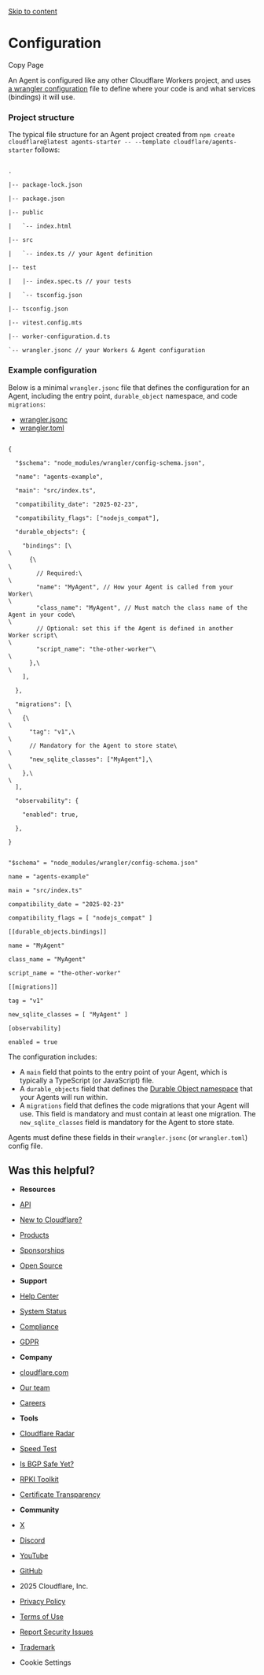 [Skip to content](https://developers.cloudflare.com/agents/api-reference/configuration/#_top)

# Configuration

Copy Page

An Agent is configured like any other Cloudflare Workers project, and uses [a wrangler configuration](https://developers.cloudflare.com/workers/wrangler/configuration/) file to define where your code is and what services (bindings) it will use.

### Project structure

The typical file structure for an Agent project created from `npm create cloudflare@latest agents-starter -- --template cloudflare/agents-starter` follows:

```

.

|-- package-lock.json

|-- package.json

|-- public

|   `-- index.html

|-- src

|   `-- index.ts // your Agent definition

|-- test

|   |-- index.spec.ts // your tests

|   `-- tsconfig.json

|-- tsconfig.json

|-- vitest.config.mts

|-- worker-configuration.d.ts

`-- wrangler.jsonc // your Workers & Agent configuration
```

### Example configuration

Below is a minimal `wrangler.jsonc` file that defines the configuration for an Agent, including the entry point, `durable_object` namespace, and code `migrations`:

- [wrangler.jsonc](https://developers.cloudflare.com/agents/api-reference/configuration/#tab-panel-403)
- [wrangler.toml](https://developers.cloudflare.com/agents/api-reference/configuration/#tab-panel-404)

```

{

  "$schema": "node_modules/wrangler/config-schema.json",

  "name": "agents-example",

  "main": "src/index.ts",

  "compatibility_date": "2025-02-23",

  "compatibility_flags": ["nodejs_compat"],

  "durable_objects": {

    "bindings": [\
\
      {\
\
        // Required:\
\
        "name": "MyAgent", // How your Agent is called from your Worker\
\
        "class_name": "MyAgent", // Must match the class name of the Agent in your code\
\
        // Optional: set this if the Agent is defined in another Worker script\
\
        "script_name": "the-other-worker"\
\
      },\
\
    ],

  },

  "migrations": [\
\
    {\
\
      "tag": "v1",\
\
      // Mandatory for the Agent to store state\
\
      "new_sqlite_classes": ["MyAgent"],\
\
    },\
\
  ],

  "observability": {

    "enabled": true,

  },

}
```

```

"$schema" = "node_modules/wrangler/config-schema.json"

name = "agents-example"

main = "src/index.ts"

compatibility_date = "2025-02-23"

compatibility_flags = [ "nodejs_compat" ]

[[durable_objects.bindings]]

name = "MyAgent"

class_name = "MyAgent"

script_name = "the-other-worker"

[[migrations]]

tag = "v1"

new_sqlite_classes = [ "MyAgent" ]

[observability]

enabled = true
```

The configuration includes:

- A `main` field that points to the entry point of your Agent, which is typically a TypeScript (or JavaScript) file.
- A `durable_objects` field that defines the [Durable Object namespace](https://developers.cloudflare.com/durable-objects/reference/glossary/) that your Agents will run within.
- A `migrations` field that defines the code migrations that your Agent will use. This field is mandatory and must contain at least one migration. The `new_sqlite_classes` field is mandatory for the Agent to store state.

Agents must define these fields in their `wrangler.jsonc` (or `wrangler.toml`) config file.

## Was this helpful?

- **Resources**
- [API](https://developers.cloudflare.com/api/)
- [New to Cloudflare?](https://developers.cloudflare.com/fundamentals/)
- [Products](https://developers.cloudflare.com/products/)
- [Sponsorships](https://developers.cloudflare.com/sponsorships/)
- [Open Source](https://github.com/cloudflare)

- **Support**
- [Help Center](https://support.cloudflare.com/)
- [System Status](https://www.cloudflarestatus.com/)
- [Compliance](https://www.cloudflare.com/trust-hub/compliance-resources/)
- [GDPR](https://www.cloudflare.com/trust-hub/gdpr/)

- **Company**
- [cloudflare.com](https://www.cloudflare.com/)
- [Our team](https://www.cloudflare.com/people/)
- [Careers](https://www.cloudflare.com/careers/)

- **Tools**
- [Cloudflare Radar](https://radar.cloudflare.com/)
- [Speed Test](https://speed.cloudflare.com/)
- [Is BGP Safe Yet?](https://isbgpsafeyet.com/)
- [RPKI Toolkit](https://rpki.cloudflare.com/)
- [Certificate Transparency](https://ct.cloudflare.com/)

- **Community**
- [X](https://x.com/cloudflare)
- [Discord](http://discord.cloudflare.com/)
- [YouTube](https://www.youtube.com/cloudflare)
- [GitHub](https://github.com/cloudflare/cloudflare-docs)

- 2025 Cloudflare, Inc.
- [Privacy Policy](https://www.cloudflare.com/privacypolicy/)
- [Terms of Use](https://www.cloudflare.com/website-terms/)
- [Report Security Issues](https://www.cloudflare.com/disclosure/)
- [Trademark](https://www.cloudflare.com/trademark/)
- Cookie Settings